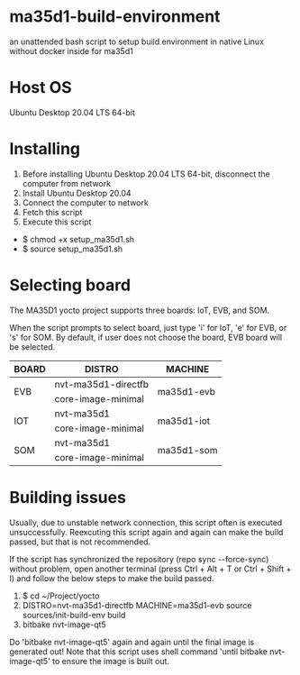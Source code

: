 # ma35d1-build-environment
 an unattended bash script to setup build  environment in native Linux without docker inside for ma35d1

# Host OS
Ubuntu Desktop 20.04 LTS 64-bit

# Installing
1. Before installing Ubuntu Desktop 20.04 LTS 64-bit, disconnect the computer from network
2. Install Ubuntu Desktop 20.04
3. Connect the computer to network
4. Fetch this script
5. Execute this script
  * $ chmod +x setup_ma35d1.sh
  * $ source setup_ma35d1.sh

# Selecting board
The MA35D1 yocto project supports three boards: IoT, EVB, and SOM.

When the script prompts to select board, just type 'i' for IoT, 'e' for EVB, or 's' for SOM. By default, if user does not choose the board, EVB board will be selected. 

<table>
  <thead>
    <tr>
      <th>BOARD</th>
      <th>DISTRO</th>
      <th>MACHINE</th>
    </tr>
  </thead>
  <tbody>
    <tr>
      <td rowspan="2">EVB</td>
      <td>nvt-ma35d1-directfb</td>
      <td rowspan="2">ma35d1-evb</td>
    </tr>
   <tr><td>core-image-minimal</td></tr>
   
   <tr>
      <td rowspan="2">IOT</td>
      <td>nvt-ma35d1</td>
      <td rowspan="2">ma35d1-iot</td>
    </tr>
   <tr><td>core-image-minimal</td></tr>
   
   <tr>
      <td rowspan="2">SOM</td>
      <td>nvt-ma35d1</td>
      <td rowspan="2">ma35d1-som</td>
    </tr>
   <tr><td>core-image-minimal</td></tr>
  
  </tbody>
</table>




# Building issues
Usually, due to unstable network connection, this script often is executed unsuccessfully. Reexcuting this script again and again can make the build passed, but that is not recommended.

If the script has synchronized the repository (repo sync --force-sync) without problem, open another terminal (press Ctrl + Alt + T or Ctrl + Shift + I) and follow the below steps to make the build passed.

1. $ cd ~/Project/yocto
2. DISTRO=nvt-ma35d1-directfb MACHINE=ma35d1-evb source sources/init-build-env build
3. bitbake nvt-image-qt5

Do 'bitbake nvt-image-qt5' again and again until the final image is generated out! Note that this script uses shell command 'until bitbake nvt-image-qt5' to ensure the image is built out.
